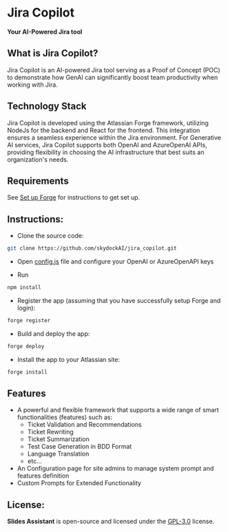 # Jira Copilot
**Your AI-Powered Jira tool**

## What is Jira Copilot?
Jira Copilot is an AI-powered Jira tool serving as a Proof of Concept (POC) to demonstrate how GenAI can significantly boost team productivity when working with Jira.

## Technology Stack
Jira Copilot is developed using the Atlassian Forge framework, utilizing NodeJs for the backend and React for the frontend. This integration ensures a seamless experience within the Jira environment. For Generative AI services, Jira Copilot supports both OpenAI and AzureOpenAI APIs, providing flexibility in choosing the AI infrastructure that best suits an organization's needs.

## Requirements
See [Set up Forge](https://developer.atlassian.com/platform/forge/set-up-forge/) for instructions to get set up.

## Instructions:
- Clone the source code:
```bash
git clone https://github.com/skydockAI/jira_copilot.git
```
- Open [config.js](/src/resolvers/config.js) file and configure your OpenAI or AzureOpenAPI keys

- Run
```bash
npm install
```
- Register the app (assuming that you have successfully setup Forge and login):
```bash
forge register
```

- Build and deploy the app:
```bash
forge deploy
```

- Install the app to your Atlassian site:
```bash
forge install
```

## Features
- A powerful and flexible framework that supports a wide range of smart functionalities (features) such as:
    + Ticket Validation and Recommendations
    + Ticket Rewriting
    + Ticket Summarization
    + Test Case Generation in BDD Format
    + Language Translation
    + etc...
- An Configuration page for site admins to manage system prompt and features definition
- Custom Prompts for Extended Functionality

## License:
**Slides Assistant** is open-source and licensed under the [GPL-3.0](LICENSE) license.
